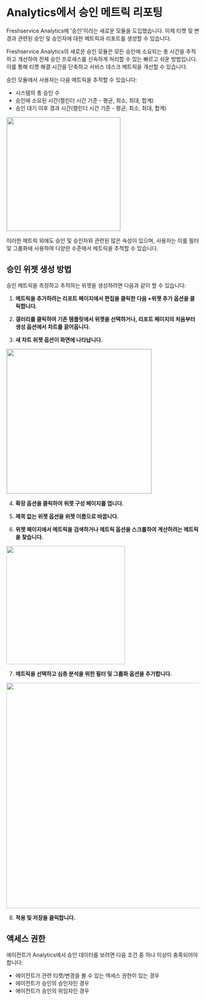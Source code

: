 # Analytics에서 승인 메트릭 리포팅

Freshservice Analytics에 '승인'이라는 새로운 모듈을 도입했습니다. 이제 티켓 및 변경과 관련된 승인 및 승인자에 대한 메트릭과 리포트를 생성할 수 있습니다.

Freshservice Analytics의 새로운 승인 모듈은 모든 승인에 소요되는 총 시간을 추적하고 개선하여 전체 승인 프로세스를 신속하게 처리할 수 있는 빠르고 쉬운 방법입니다. 이를 통해 티켓 해결 시간을 단축하고 서비스 데스크 메트릭을 개선할 수 있습니다.

승인 모듈에서 사용자는 다음 메트릭을 추적할 수 있습니다:

- 시스템의 총 승인 수
- 승인에 소요된 시간(캘린더 시간 기준 - 평균, 최소, 최대, 합계)
- 승인 대기 이후 경과 시간(캘린더 시간 기준 - 평균, 최소, 최대, 합계)

<img src="https://s3.amazonaws.com/cdn.freshdesk.com/data/helpdesk/attachments/production/50006286365/original/soBzGwjZdPeIgWg1Wvj13HqDd7XZy1EiwQ.png?1661775014" style="width: 296px; border: 1px solid #ccc;">

이러한 메트릭 외에도 승인 및 승인자와 관련된 많은 속성이 있으며, 사용자는 이를 필터 및 그룹화에 사용하여 다양한 수준에서 메트릭을 추적할 수 있습니다.

## 승인 위젯 생성 방법

승인 메트릭을 측정하고 추적하는 위젯을 생성하려면 다음과 같이 할 수 있습니다:

1. **메트릭을 추가하려는 리포트 페이지에서 편집을 클릭한 다음 +위젯 추가 옵션을 클릭합니다.**

2. **갤러리를 클릭하여 기존 템플릿에서 위젯을 선택하거나, 리포트 페이지의 처음부터 생성 옵션에서 차트를 끌어옵니다.**

3. **새 차트 위젯 옵션이 화면에 나타납니다.**

<img src="https://s3.amazonaws.com/cdn.freshdesk.com/data/helpdesk/attachments/production/50006286412/original/zO-_aX3JcejXfnsFpfdtB9OTkoFJfvv3GQ.png?1661775265" style="width: 377px; border: 1px solid #ccc;">

4. **확장 옵션을 클릭하여 위젯 구성 페이지를 엽니다.**

5. **제목 없는 위젯 옵션을 위젯 이름으로 바꿉니다.**

6. **위젯 페이지에서 메트릭을 검색하거나 메트릭 옵션을 스크롤하여 계산하려는 메트릭을 찾습니다.**

<img src="https://s3.amazonaws.com/cdn.freshdesk.com/data/helpdesk/attachments/production/50006286451/original/_EmiDyc_U_xVxHzCZkvvfM8U_jV5hIom2w.png?1661775543" style="width: 309px;">

7. **메트릭을 선택하고 심층 분석을 위한 필터 및 그룹화 옵션을 추가합니다.**

<img src="https://s3.amazonaws.com/cdn.freshdesk.com/data/helpdesk/attachments/production/50006286472/original/GGsCs-C0LShB5xwtgr_-K6LlE2C9CrBxgA.png?1661775652" style="width: 589px;">

8. **적용 및 저장을 클릭합니다.**

## 액세스 권한

에이전트가 Analytics에서 승인 데이터를 보려면 다음 조건 중 하나 이상이 충족되어야 합니다:

- 에이전트가 관련 티켓/변경을 볼 수 있는 액세스 권한이 있는 경우
- 에이전트가 승인의 승인자인 경우
- 에이전트가 승인의 위임자인 경우